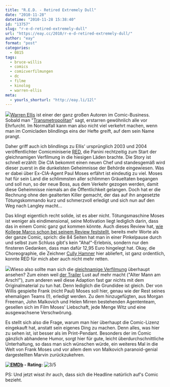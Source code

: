 ```yaml
---
title: "R.E.D. - Retired Extremely Dull"
date: "2010-11-28"
datetime: "2010-11-28 15:38:40"
id: "13757"
slug: "r-e-d-retired-extremely-dull"
url: "https://eay.cc/2010/r-e-d-retired-extremely-dull/"
author: "eay"
format: "post"
categories:
  - 0815
tags:
  - bruce-willis
  - comics
  - comicverfilmungen
  - dc
  - filme
  - kinolog
  - warren-ellis
meta:
  - yourls_shorturl: "http://eay.li/12l"
---
```


![](https://eay.cc/uploads/2010/red1.gif)[Warren Ellis](http://en.wikipedia.org/wiki/Warren_Ellis) ist einer der ganz großen Autoren im Comic-Business. Sobald man "[Transmetropolitan](http://en.wikipedia.org/wiki/Transmetropolitan)" sagt, erstarren gewöhnlich alle vor Ehrfurcht. Im Normalfall kann man also nicht viel verkehrt machen, wenn man im Comicladen blindlings eins der Hefte greift, auf dem sein Name prangt.

Daher griff auch ich blindlings zu Ellis' ursprünglich 2003 und 2004 veröffentlichter Comicminiserie [RED](http://en.wikipedia.org/wiki/Red_%28comics%29), die Panini rechtzeitig zum Start der gleichnamigen Verfilmung in die hiesigen Läden brachte. Die Story ist schnell erzählt: Die CIA bekommt einen neuen Chef und standesgemäß wird dieser zuerst in die dunkelsten Geheimnisse der Behörde eingewiesen. Was er dabei über Ex-CIA-Agent Paul Moses erfährt ist eindeutig zu viel. Moses hat für sein Land die schlimmsten aller schlimmen Gräueltaten begangen und soll nun, so der neue Boss, aus dem Verkehr gezogen werden, damit diese Geheimnisse niemals an die Öffentlichkeit gelangen. Doch hat er die Rechnung ohne den gealterten Killer gemacht, der das auf ihn angesetzte Tötungskommando kurz und schmerzvoll erledigt und sich nun auf den Weg nach Langley macht...

Das klingt eigentlich recht solide, ist es aber nicht. Tötungsmaschine Moses ist weniger als eindimensional, seine Motivation liegt lediglich darin, dass das in einem Comic ganz gut kommen könnte. Auch dieses Review hat, [wie Kollege Marco schon bei seinem Review feststellt](http://www.mindsdelight.de/2010/10/comicreview-red/), bereits mehr Worte als der ganze Comic, sprich: die 84 Seiten hat man in einer Pinkelpause durch und selbst zum Schluss gibt's kein "Aha!"-Erlebnis, sondern nur den finsteren Gedanken, dass man dafür 12,95 Euro hingelegt hat. Okay, die Choreographie, die Zeichner [Cully Hamner](http://cully-hamner.blogspot.com/) hier abliefert, ist ganz ordentlich, konnte RED für mich aber auch nicht mehr retten.

![](https://eay.cc/uploads/2010/red2.jpg)Wieso also sollte man sich die [gleichnamige Verfilmung](http://www.imdb.com/title/tt1245526/) überhaupt ansehen? Zum einen weil [der Trailer](http://www.youtube.com/watch?v=HcX_1AXL1Rw) Lust auf mehr macht ("Alter Mann am Arsch!"), zum anderen weil diese Adaption fast gar nichts mit dem Originalmaterial zu tun hat. Denn lediglich die Grundidee ist gleich. Der von Willis gespielte Frank (nicht Paul) Moses soll hier, genau wie der Rest seines ehemaligen Teams (!), erledigt werden. Zu dem hinzugefügten, aus Morgan Freeman, John Malkovich und Helen Mirren bestehenden Agententeam, gesellen sich im Film Moses' Liebschaft, jede Menge Witz und eine ausgewachsene Verschwörung.

Es stellt sich also die Frage, warum man hier überhaupt die Comic-Lizenz eingekauft hat, anstatt sein eigenes Ding zu machen. Denn alles, was hier zu sehen ist, ist besser als im Print-Pendant. Besonders der im Comic gänzlich abhandene Humor, sorgt hier für gute, leicht überdurchschnittliche Unterhaltung, so dass man sich wünschen würde, ein weiteres Mal in die Welt von Frank Moses und vor allem dem von Malkovich paranoid-genial dargestellten Marvin zurückzukehren.

 **[![EMDb](/uploads/pages/emdb/emdb_mini.gif)](http://eay.cc/emdb/) - Rating:** ![3/5](/uploads/pages/emdb/s_3.gif)

PS: Und jetzt wisst ihr auch, dass sich die Headline natürlich auf's Comic bezieht.
